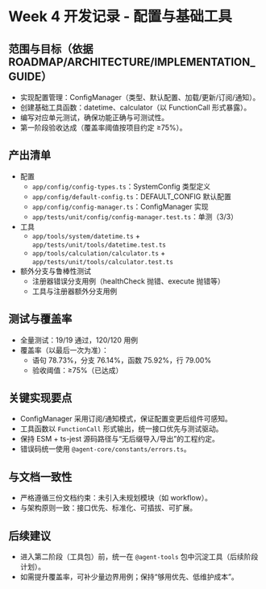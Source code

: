# Week 4 开发记录 - 配置与基础工具

## 范围与目标（依据 ROADMAP/ARCHITECTURE/IMPLEMENTATION_GUIDE）
- 实现配置管理：ConfigManager（类型、默认配置、加载/更新/订阅/通知）。
- 创建基础工具函数：datetime、calculator（以 FunctionCall 形式暴露）。
- 编写对应单元测试，确保功能正确与可测试性。
- 第一阶段验收达成（覆盖率阈值按项目约定 ≥75%）。

## 产出清单
- 配置
  - `app/config/config-types.ts`：SystemConfig 类型定义
  - `app/config/default-config.ts`：DEFAULT_CONFIG 默认配置
  - `app/config/config-manager.ts`：ConfigManager 实现
  - `app/tests/unit/config/config-manager.test.ts`：单测（3/3）
- 工具
  - `app/tools/system/datetime.ts` + `app/tests/unit/tools/datetime.test.ts`
  - `app/tools/calculation/calculator.ts` + `app/tests/unit/tools/calculator.test.ts`
- 额外分支与鲁棒性测试
  - 注册器错误分支用例（healthCheck 抛错、execute 抛错等）
  - 工具与注册器额外分支用例

## 测试与覆盖率
- 全量测试：19/19 通过，120/120 用例
- 覆盖率（以最后一次为准）：
  - 语句 78.73%，分支 76.14%，函数 75.92%，行 79.00%
  - 验收阈值：≥75%（已达成）

## 关键实现要点
- ConfigManager 采用订阅/通知模式，保证配置变更后组件可感知。
- 工具函数以 `FunctionCall` 形式输出，统一接口优先与测试驱动。
- 保持 ESM + ts-jest 源码路径与“无后缀导入/导出”的工程约定。
- 错误码统一使用 `@agent-core/constants/errors.ts`。

## 与文档一致性
- 严格遵循三份文档约束：未引入未规划模块（如 workflow）。
- 与架构原则一致：接口优先、标准化、可插拔、可扩展。

## 后续建议
- 进入第二阶段（工具包）前，统一在 `@agent-tools` 包中沉淀工具（后续阶段计划）。
- 如需提升覆盖率，可补少量边界用例；保持“够用优先、低维护成本”。
